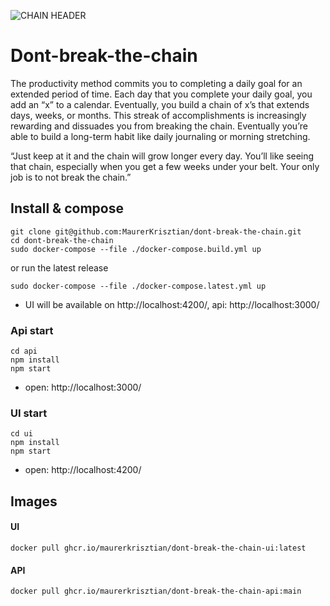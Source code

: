 ![CHAIN HEADER ](https://user-images.githubusercontent.com/48491140/204155837-7a3c6d6f-2fff-4cef-87e6-bec188f31ec5.png)

# Dont-break-the-chain

The productivity method commits you to completing a daily goal for an extended period of time. Each day that you complete your daily goal, you add an “x” to a calendar. Eventually, you build a chain of x’s that extends days, weeks, or months. This streak of accomplishments is increasingly rewarding and dissuades you from breaking the chain. Eventually you’re able to build a long-term habit like daily journaling or morning stretching.

“Just keep at it and the chain will grow longer every day. You’ll like seeing that chain, especially when you get a few weeks under your belt. Your only job is to not break the chain.”


## Install & compose
```
git clone git@github.com:MaurerKrisztian/dont-break-the-chain.git
cd dont-break-the-chain
sudo docker-compose --file ./docker-compose.build.yml up
```
or run the latest release
```
sudo docker-compose --file ./docker-compose.latest.yml up
```

- UI will be available on http://localhost:4200/, api: http://localhost:3000/

### Api start
```
cd api
npm install
npm start
```
- open: http://localhost:3000/

### UI start

```
cd ui
npm install
npm start
```
- open: http://localhost:4200/

## Images

#### UI
```
docker pull ghcr.io/maurerkrisztian/dont-break-the-chain-ui:latest
```
#### API
```
docker pull ghcr.io/maurerkrisztian/dont-break-the-chain-api:main
```
